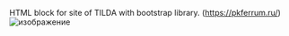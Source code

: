 HTML block for site of TILDA with bootstrap library. (https://pkferrum.ru/)
![изображение](https://github.com/user-attachments/assets/cadcb9cd-f80c-4b99-9e18-8bbd0d890587)

